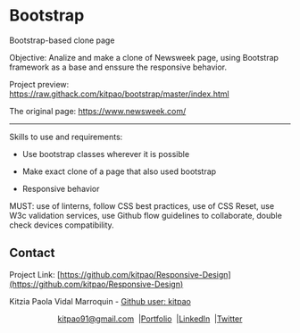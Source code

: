 # Bootstrap

Bootstrap-based clone page 

Objective: Analize and make a clone of Newsweek page, using Bootstrap framework as a base and enssure the responsive behavior.

Project preview: https://raw.githack.com/kitpao/bootstrap/master/index.html

The original page: https://www.newsweek.com/

___________________________
Skills to use and requirements: 

* Use bootstrap classes wherever it is possible

* Make exact clone of a page that also used bootstrap

* Responsive behavior

MUST: use of linterns, follow CSS best practices, use of CSS Reset, use W3c validation services, use Github flow guidelines to collaborate, double check devices compatibility.

## Contact
<p align="center">

  Project Link: [https://github.com/kitpao/Responsive-Design](https://github.com/kitpao/Responsive-Design)

<p align="center">

  Kitzia Paola Vidal Marroquin - [Github user: kitpao](https://github.com/kitpao)
</p>
<p align="center" style="display: flex; justify-content: center; align-items: center;">
    <a target="_blank" href="https://mail.google.com/mail/?view=cm&fs=1&tf=1&to=kitpao91@gmail.com">
      kitpao91@gmail.com
    </a> &nbsp; |
    <a target="_blank" href="https://github.com/kitpao/Personal_Projects">
        Portfolio
    </a> &nbsp; |
    <a target="_blank" href="https://www.linkedin.com/in/kitzia-paola-vidal/">
      LinkedIn
    </a> &nbsp; |
    <a target="_blank" href="https://twitter.com/Kitpao1">
      Twitter
    </a>
</p>
